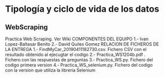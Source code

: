 # Tipología y ciclo de vida de los datos
## WebScraping
Practica Web Scraping.
Ver Wiki
COMPONENTES DEL EQUIPO
1.- Ivan Lopez-Baltasar Benito
2.- David Quiles Gomez
RELACION DE FICHEROS DE LA ENTREGA
1.- FindMyCar_20190411182730.csv. Fichero CSV con el resultado obtenido al ejecugtar el codigo
2.- Practica_WS1204b.pdf . Fichero con las respuestas de preguntas
3.- Practica_WS.py. Fichero del codigo primera version
4.- Practica_WS_selenium.py. Fichero del codigo con la version que utiliza la libreria Selenium
